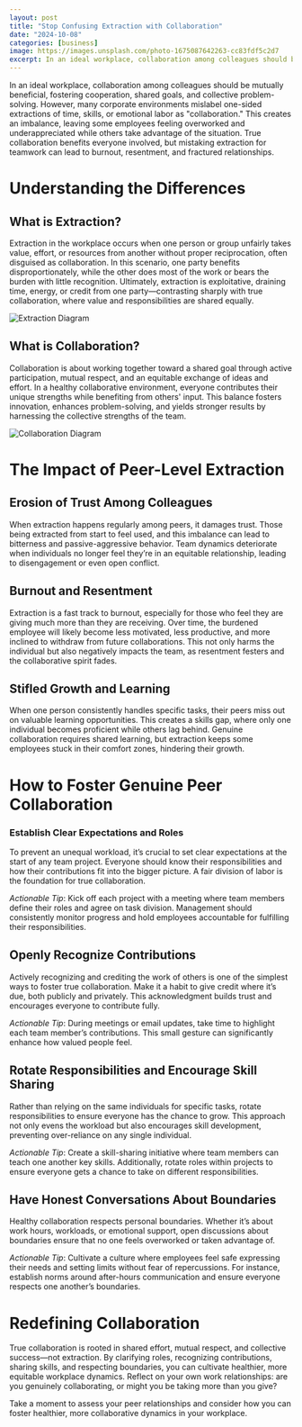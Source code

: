 ```yaml
---
layout: post
title: "Stop Confusing Extraction with Collaboration"
date: "2024-10-08"
categories: [business]
image: https://images.unsplash.com/photo-1675087642263-cc83fdf5c2d7
excerpt: In an ideal workplace, collaboration among colleagues should be mutually beneficial, fostering cooperation, shared goals, and collective problem-solving. However, many corporate environments mislabel one-sided extractions of time, skills, or emotional labor as "collaboration." This creates an imbalance, leaving some employees feeling overworked and underappreciated while others take advantage of the situation. True collaboration benefits everyone involved, but mistaking extraction for teamwork can lead to burnout, resentment, and fractured relationships.
---
```

In an ideal workplace, collaboration among colleagues should be mutually beneficial, fostering cooperation, shared goals, and collective problem-solving. However, many corporate environments mislabel one-sided extractions of time, skills, or emotional labor as "collaboration." This creates an imbalance, leaving some employees feeling overworked and underappreciated while others take advantage of the situation. True collaboration benefits everyone involved, but mistaking extraction for teamwork can lead to burnout, resentment, and fractured relationships.

# Understanding the Differences

## What is Extraction?

Extraction in the workplace occurs when one person or group unfairly takes value, effort, or resources from another without proper reciprocation, often disguised as collaboration. In this scenario, one party benefits disproportionately, while the other does most of the work or bears the burden with little recognition. Ultimately, extraction is exploitative, draining time, energy, or credit from one party—contrasting sharply with true collaboration, where value and responsibilities are shared equally.

![Extraction Diagram]({{site.baseurl}}/assets/images/Extraction.jpg "Extraction Diagram")

## What is Collaboration?

Collaboration is about working together toward a shared goal through active participation, mutual respect, and an equitable exchange of ideas and effort. In a healthy collaborative environment, everyone contributes their unique strengths while benefiting from others' input. This balance fosters innovation, enhances problem-solving, and yields stronger results by harnessing the collective strengths of the team.

![Collaboration Diagram]({{site.baseurl}}/assets/images/collaboration.jpg "Collaboration Diagram")

# The Impact of Peer-Level Extraction

## Erosion of Trust Among Colleagues

When extraction happens regularly among peers, it damages trust. Those being extracted from start to feel used, and this imbalance can lead to bitterness and passive-aggressive behavior. Team dynamics deteriorate when individuals no longer feel they’re in an equitable relationship, leading to disengagement or even open conflict.

## Burnout and Resentment

Extraction is a fast track to burnout, especially for those who feel they are giving much more than they are receiving. Over time, the burdened employee will likely become less motivated, less productive, and more inclined to withdraw from future collaborations. This not only harms the individual but also negatively impacts the team, as resentment festers and the collaborative spirit fades.

## Stifled Growth and Learning

When one person consistently handles specific tasks, their peers miss out on valuable learning opportunities. This creates a skills gap, where only one individual becomes proficient while others lag behind. Genuine collaboration requires shared learning, but extraction keeps some employees stuck in their comfort zones, hindering their growth.

# How to Foster Genuine Peer Collaboration

### Establish Clear Expectations and Roles

To prevent an unequal workload, it’s crucial to set clear expectations at the start of any team project. Everyone should know their responsibilities and how their contributions fit into the bigger picture. A fair division of labor is the foundation for true collaboration.

_Actionable Tip_: Kick off each project with a meeting where team members define their roles and agree on task division. Management should consistently monitor progress and hold employees accountable for fulfilling their responsibilities.

## Openly Recognize Contributions

Actively recognizing and crediting the work of others is one of the simplest ways to foster true collaboration. Make it a habit to give credit where it’s due, both publicly and privately. This acknowledgment builds trust and encourages everyone to contribute fully.

_Actionable Tip_: During meetings or email updates, take time to highlight each team member’s contributions. This small gesture can significantly enhance how valued people feel.

## Rotate Responsibilities and Encourage Skill Sharing

Rather than relying on the same individuals for specific tasks, rotate responsibilities to ensure everyone has the chance to grow. This approach not only evens the workload but also encourages skill development, preventing over-reliance on any single individual.

_Actionable Tip_: Create a skill-sharing initiative where team members can teach one another key skills. Additionally, rotate roles within projects to ensure everyone gets a chance to take on different responsibilities.

## Have Honest Conversations About Boundaries

Healthy collaboration respects personal boundaries. Whether it’s about work hours, workloads, or emotional support, open discussions about boundaries ensure that no one feels overworked or taken advantage of.

_Actionable Tip_: Cultivate a culture where employees feel safe expressing their needs and setting limits without fear of repercussions. For instance, establish norms around after-hours communication and ensure everyone respects one another’s boundaries.

# Redefining Collaboration

True collaboration is rooted in shared effort, mutual respect, and collective success—not extraction. By clarifying roles, recognizing contributions, sharing skills, and respecting boundaries, you can cultivate healthier, more equitable workplace dynamics. Reflect on your own work relationships: are you genuinely collaborating, or might you be taking more than you give?

Take a moment to assess your peer relationships and consider how you can foster healthier, more collaborative dynamics in your workplace.
